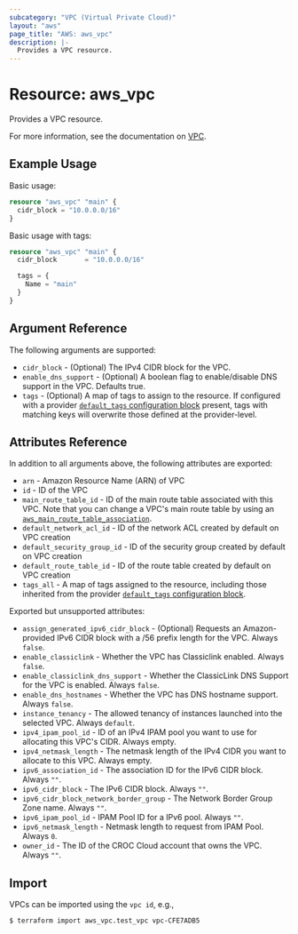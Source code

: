 ```yaml
---
subcategory: "VPC (Virtual Private Cloud)"
layout: "aws"
page_title: "AWS: aws_vpc"
description: |-
  Provides a VPC resource.
---
```


# Resource: aws_vpc

Provides a VPC resource.

For more information, see the documentation on [VPC][vpc]. 

## Example Usage

Basic usage:

```terraform
resource "aws_vpc" "main" {
  cidr_block = "10.0.0.0/16"
}
```

Basic usage with tags:

```terraform
resource "aws_vpc" "main" {
  cidr_block       = "10.0.0.0/16"

  tags = {
    Name = "main"
  }
}
```

## Argument Reference

The following arguments are supported:

* `cidr_block` - (Optional) The IPv4 CIDR block for the VPC.
* `enable_dns_support` - (Optional) A boolean flag to enable/disable DNS support in the VPC. Defaults true.
* `tags` - (Optional) A map of tags to assign to the resource. If configured with a provider [`default_tags` configuration block][default-tags] present, tags with matching keys will overwrite those defined at the provider-level.

## Attributes Reference

In addition to all arguments above, the following attributes are exported:

* `arn` - Amazon Resource Name (ARN) of VPC
* `id` - ID of the VPC
* `main_route_table_id` - ID of the main route table associated with
     this VPC. Note that you can change a VPC's main route table by using an
     [`aws_main_route_table_association`][tf-main-route-table-association].
* `default_network_acl_id` - ID of the network ACL created by default on VPC creation
* `default_security_group_id` - ID of the security group created by default on VPC creation
* `default_route_table_id` - ID of the route table created by default on VPC creation
* `tags_all` - A map of tags assigned to the resource, including those inherited from the provider [`default_tags` configuration block][default-tags].

Exported but unsupported attributes:

* `assign_generated_ipv6_cidr_block` - (Optional) Requests an Amazon-provided IPv6 CIDR block with a /56 prefix length for the VPC. Always `false`. 
* `enable_classiclink` - Whether the VPC has Classiclink enabled. Always `false`.
* `enable_classiclink_dns_support` - Whether the ClassicLink DNS Support for the VPC is enabled. Always `false`.
* `enable_dns_hostnames` - Whether the VPC has DNS hostname support. Always `false`.
* `instance_tenancy` - The allowed tenancy of instances launched into the selected VPC. Always `default`.
* `ipv4_ipam_pool_id` -  ID of an IPv4 IPAM pool you want to use for allocating this VPC's CIDR. Always empty.
* `ipv4_netmask_length` - The netmask length of the IPv4 CIDR you want to allocate to this VPC. Always empty.
* `ipv6_association_id` - The association ID for the IPv6 CIDR block. Always `""`.
* `ipv6_cidr_block` - The IPv6 CIDR block. Always `""`.
* `ipv6_cidr_block_network_border_group` - The Network Border Group Zone name. Always `""`.
* `ipv6_ipam_pool_id` - IPAM Pool ID for a IPv6 pool. Always `""`. 
* `ipv6_netmask_length` - Netmask length to request from IPAM Pool. Always `0`. 
* `owner_id` - The ID of the CROC Cloud account that owns the VPC. Always `""`.

## Import

VPCs can be imported using the `vpc id`, e.g.,

```
$ terraform import aws_vpc.test_vpc vpc-CFE7ADB5
```

[default-tags]: ../index.html#default_tags-configuration-block
[tf-main-route-table-association]: main_route_table_association.html
[vpc]: https://docs.cloud.croc.ru/en/services/networks/privatecloud.html
